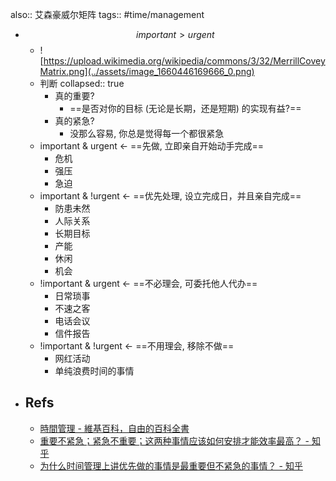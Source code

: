 also:: 艾森豪威尔矩阵
tags:: #time/management

- $$important > urgent$$
  - ![https://upload.wikimedia.org/wikipedia/commons/3/32/MerrillCoveyMatrix.png](../assets/image_1660446169666_0.png)
  - 判断
    collapsed:: true
    - 真的重要?
      - ==是否对你的目标 (无论是长期，还是短期) 的实现有益?==
    - 真的紧急?
      - 没那么容易, 你总是觉得每一个都很紧急
  - important & urgent <- ==先做, 立即亲自开始动手完成==
    - 危机
    - 强压
    - 急迫
  - important & !urgent <- ==优先处理, 设立完成日，并且亲自完成==
    - 防患未然
    - 人际关系
    - 长期目标
    - 产能
    - 休闲
    - 机会
  - !important & urgent <- ==不必理会, 可委托他人代办==
    - 日常琐事
    - 不速之客
    - 电话会议
    - 信件报告
  - !important & !urgent <- ==不用理会, 移除不做==
    - 网红活动
    - 单纯浪费时间的事情
- ## Refs
  - [時間管理 - 維基百科，自由的百科全書](https://zh.wikipedia.org/wiki/%E6%97%B6%E9%97%B4%E7%AE%A1%E7%90%86#%E8%89%BE%E6%A3%AE%E8%B1%AA%E5%A8%81%E5%B0%94%E6%B3%95%E5%89%87)
  - [重要不紧急；紧急不重要；这两种事情应该如何安排才能效率最高？ - 知乎](https://www.zhihu.com/question/29519810)
  - [为什么时间管理上讲优先做的事情是最重要但不紧急的事情？ - 知乎](https://www.zhihu.com/question/20247508)